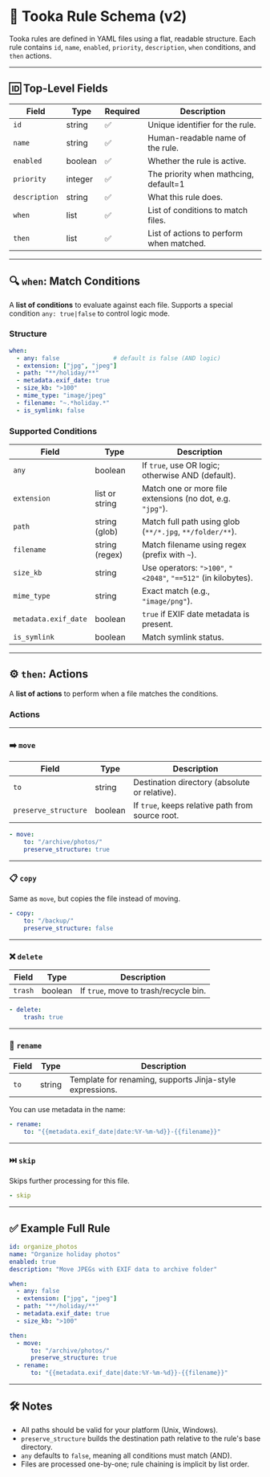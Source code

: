 # 📁 Tooka Rule Schema (v2)

Tooka rules are defined in YAML files using a flat, readable structure.
Each rule contains `id`, `name`, `enabled`, `priority`, `description`, `when` conditions, and `then` actions.

---

## 🆔 Top-Level Fields

| Field         | Type    | Required | Description                              |
| ------------- | ------- | -------- | ---------------------------------------- |
| `id`          | string  | ✅        | Unique identifier for the rule.          |
| `name`        | string  | ✅        | Human-readable name of the rule.         |
| `enabled`     | boolean | ✅        | Whether the rule is active.              |
| `priority`    | integer | ✅        | The priority when mathcing, default=1    |
| `description` | string  | ✅        | What this rule does.                     |
| `when`        | list    | ✅        | List of conditions to match files.       |
| `then`        | list    | ✅        | List of actions to perform when matched. |

---

## 🔍 `when`: Match Conditions

A **list of conditions** to evaluate against each file.
Supports a special condition `any: true|false` to control logic mode.

### Structure

```yaml
when:
  - any: false               # default is false (AND logic)
  - extension: ["jpg", "jpeg"]
  - path: "**/holiday/**"
  - metadata.exif_date: true
  - size_kb: ">100"
  - mime_type: "image/jpeg"
  - filename: "~.*holiday.*"
  - is_symlink: false
```

### Supported Conditions

| Field                | Type           | Description                                                   |
| -------------------- | -------------- | ------------------------------------------------------------- |
| `any`                | boolean        | If `true`, use OR logic; otherwise AND (default).             |
| `extension`          | list or string | Match one or more file extensions (no dot, e.g. `"jpg"`).     |
| `path`               | string (glob)  | Match full path using glob (`**/*.jpg`, `**/folder/**`).      |
| `filename`           | string (regex) | Match filename using regex (prefix with `~`).                 |
| `size_kb`            | string         | Use operators: `">100"`, `"<2048"`, `"==512"` (in kilobytes). |
| `mime_type`          | string         | Exact match (e.g., `"image/png"`).                            |
| `metadata.exif_date` | boolean        | `true` if EXIF date metadata is present.                      |
| `is_symlink`         | boolean        | Match symlink status.                                         |

---

## ⚙️ `then`: Actions

A **list of actions** to perform when a file matches the conditions.

### Actions

---

### ➡️ `move`

| Field                | Type    | Description                                      |
| -------------------- | ------- | ------------------------------------------------ |
| `to`                 | string  | Destination directory (absolute or relative).    |
| `preserve_structure` | boolean | If `true`, keeps relative path from source root. |

```yaml
- move:
    to: "/archive/photos/"
    preserve_structure: true
```

---

### 📋 `copy`

Same as `move`, but copies the file instead of moving.

```yaml
- copy:
    to: "/backup/"
    preserve_structure: false
```

---

### ❌ `delete`

| Field   | Type    | Description                           |
| ------- | ------- | ------------------------------------- |
| `trash` | boolean | If `true`, move to trash/recycle bin. |

```yaml
- delete:
    trash: true
```

---

### 📝 `rename`

| Field      | Type   | Description                                              |
| ---------- | ------ | -------------------------------------------------------- |
| `to`       | string | Template for renaming, supports Jinja-style expressions. |

You can use metadata in the name:

```yaml
- rename:
    to: "{{metadata.exif_date|date:%Y-%m-%d}}-{{filename}}"
```

---

### ⏭️ `skip`

Skips further processing for this file.

```yaml
- skip
```

---

## ✅ Example Full Rule

```yaml
id: organize_photos
name: "Organize holiday photos"
enabled: true
description: "Move JPEGs with EXIF data to archive folder"

when:
  - any: false
  - extension: ["jpg", "jpeg"]
  - path: "**/holiday/**"
  - metadata.exif_date: true
  - size_kb: ">100"

then:
  - move:
      to: "/archive/photos/"
      preserve_structure: true
  - rename:
      to: "{{metadata.exif_date|date:%Y-%m-%d}}-{{filename}}"
```

---

## 🛠 Notes

* All paths should be valid for your platform (Unix, Windows).
* `preserve_structure` builds the destination path relative to the rule's base directory.
* `any` defaults to `false`, meaning all conditions must match (AND).
* Files are processed one-by-one; rule chaining is implicit by list order.
